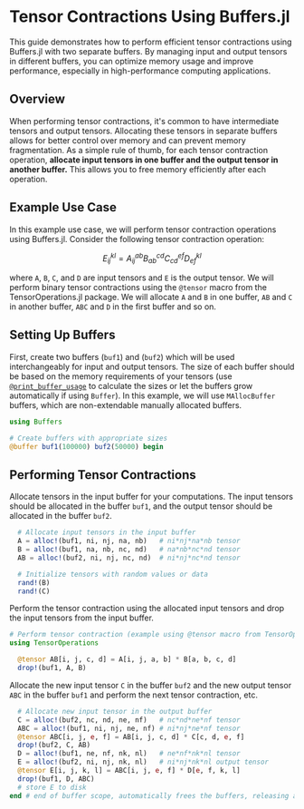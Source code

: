 # Tensor Contractions Using Buffers.jl

This guide demonstrates how to perform efficient tensor contractions using Buffers.jl with two separate buffers. By managing input and output tensors in different buffers, you can optimize memory usage and improve performance, especially in high-performance computing applications.

## Overview

When performing tensor contractions, it's common to have intermediate tensors and output tensors. Allocating these tensors in separate buffers allows for better control over memory and can prevent memory fragmentation. As a simple rule of thumb, for each tensor contraction operation, **allocate input tensors in one buffer and the output tensor in another buffer.** This allows you to free memory efficiently after each operation.

## Example Use Case

In this example use case, we will perform tensor contraction operations using Buffers.jl. Consider the following tensor contraction operation:

```math
E_{ij}^{kl} = A_{ij}^{ab} B_{ab}^{cd} C_{cd}^{ef} D_{ef}^{kl}
```

where `A`, `B`, `C`, and `D` are input tensors and `E` is the output tensor.
We will perform binary tensor contractions using the `@tensor` macro from the TensorOperations.jl package.
We will allocate `A` and `B` in one buffer, `AB` and `C` in another buffer, `ABC` and `D` in the first buffer and so on.

## Setting Up Buffers

First, create two buffers (`buf1`) and (`buf2`) which will be used interchangeably for input and output tensors. The size of each buffer should be based on the memory requirements of your tensors (use [`@print_buffer_usage`](@ref) to calculate the sizes or let the buffers grow automatically if using `Buffer`). In this example, we will use `MAllocBuffer` buffers, which are non-extendable manually allocated buffers.

```julia
using Buffers

# Create buffers with appropriate sizes
@buffer buf1(100000) buf2(50000) begin
```

## Performing Tensor Contractions

Allocate tensors in the input buffer for your computations. The input tensors should be allocated in the buffer `buf1`, and the output tensor should be allocated in the buffer `buf2`.

```julia
  # Allocate input tensors in the input buffer
  A = alloc!(buf1, ni, nj, na, nb)   # ni*nj*na*nb tensor
  B = alloc!(buf1, na, nb, nc, nd)   # na*nb*nc*nd tensor
  AB = alloc!(buf2, ni, nj, nc, nd)  # ni*nj*nc*nd tensor

  # Initialize tensors with random values or data
  rand!(B)
  rand!(C)
```

Perform the tensor contraction using the allocated input tensors and drop the input tensors from the input buffer.

```julia
# Perform tensor contraction (example using @tensor macro from TensorOperations.jl)
using TensorOperations

  @tensor AB[i, j, c, d] = A[i, j, a, b] * B[a, b, c, d]
  drop!(buf1, A, B)
```

Allocate the new input tensor `C` in the buffer `buf2` and the new output tensor `ABC` in the buffer `buf1` and perform the next tensor contraction, etc.

```julia
  # Allocate new input tensor in the output buffer
  C = alloc!(buf2, nc, nd, ne, nf)   # nc*nd*ne*nf tensor
  ABC = alloc!(buf1, ni, nj, ne, nf) # ni*nj*ne*nf tensor
  @tensor ABC[i, j, e, f] = AB[i, j, c, d] * C[c, d, e, f]
  drop!(buf2, C, AB)
  D = alloc!(buf1, ne, nf, nk, nl)   # ne*nf*nk*nl tensor
  E = alloc!(buf2, ni, nj, nk, nl)   # ni*nj*nk*nl output tensor
  @tensor E[i, j, k, l] = ABC[i, j, e, f] * D[e, f, k, l]
  drop!(buf1, D, ABC)
  # store E to disk
end # end of buffer scope, automatically frees the buffers, releasing all memory
```

